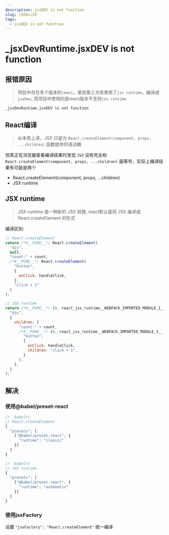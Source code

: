 ```yaml
---
description: jsxDEV is not function
slug: /d38cc39
tags: 
  - jsxDEV is not function
---
```


# _jsxDevRuntime.jsxDEV is not function

## 报错原因
> 项目中存在多个版本的`react`，某些第三方库使用了`jsx runtime`，编译成`jsxDev`, 而项目中使用的是react版本不支持`jsx runtime`

```
_jsxDevRuntime.jsxDEV is not function
```


## React编译
> 从本质上讲，JSX 只是为 `React.createElement(component, props, ...children)` 函数提供的语法糖

但真正在浏览器查看编译结果时发现 `JSX` 没有完全和 `React.createElement(component, props, ...children)` 画等号，实际上编译结果有可能是两个

- React.createElement(component, props, ...children)
- JSX runtime


## JSX runtime
> JSX runtime 是一种新的 JSX 转换, react默认是将 JSX 编译成 React.createElement 的形式

编译区别:
```js
// React.createElement
return /*#__PURE__*/ React.createElement(
  "div",
  null,
  "count:" + count,
  /*#__PURE__*/ React.createElement(
    "button",
    {
      onClick: handleClick,
    },
    "click + 1"
  )
);
```

```js
// JSX runtime
return /*#__PURE__*/ (0, react_jsx_runtime__WEBPACK_IMPORTED_MODULE_1__.jsxs)(
  "div",
  {
    children: [
      "count:" + count,
      /*#__PURE__*/ (0, react_jsx_runtime__WEBPACK_IMPORTED_MODULE_1__.jsx)(
        "button",
        {
          onClick: handleClick,
          children: "click + 1",
        }
      ),
    ],
  }
);
```

## 解决

### 使用@babel/preset-react

```js
// .babelrc
// React.createElement
{
  "presets": [
    ["@babel/preset-react", {
      "runtime": "classic"
    }]
  ]
}
```

```js
// .babelrc
// JSX runtime
{
  "presets": [
    ["@babel/preset-react", {
      "runtime": "automatic"
    }]
  ]
}
```

### 使用jsxFactory

设置 `"jsxFactory": "React.createElement"` 统一编译